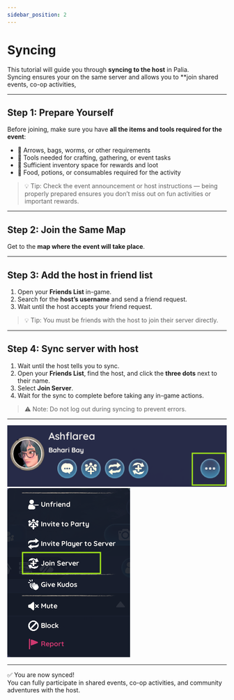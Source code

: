 ```yaml
---
sidebar_position: 2
---
```


# Syncing

This tutorial will guide you through **syncing to the host** in Palia.  
Syncing ensures your on the same server and allows you to **join shared events, co-op activities,

---

## Step 1: Prepare Yourself

Before joining, make sure you have **all the items and tools required for the event**:  

- 🏹 Arrows, bags, worms, or other requirements
- 🧰 Tools needed for crafting, gathering, or event tasks  
- 🎒 Sufficient inventory space for rewards and loot  
- 🍎 Food, potions, or consumables required for the activity  

> 💡 Tip: Check the event announcement or host instructions — being properly prepared ensures you don’t miss out on fun activities or important rewards.

---

## Step 2: Join the Same Map
 
Get to the **map where the event will take place**.  

---

## Step 3: Add the host in friend list

1. Open your **Friends List** in-game.  
2. Search for the **host’s username** and send a friend request.  
3. Wait until the host accepts your friend request.  

> 💡 Tip: You must be friends with the host to join their server directly.

---

## Step 4: Sync server with host

1. Wait until the host tells you to sync.  
2. Open your **Friends List**, find the host, and click the **three dots** next to their name.  
3. Select **Join Server**.  
4. Wait for the sync to complete before taking any in-game actions.  

> ⚠️ Note: Do not log out during syncing to prevent errors.

---

![Host Menu](./img/host_menu.png)  
![Host Sync](./img/host_sync.png)  

---

✅ You are now synced!  
You can fully participate in shared events, co-op activities, and community adventures with the host.
